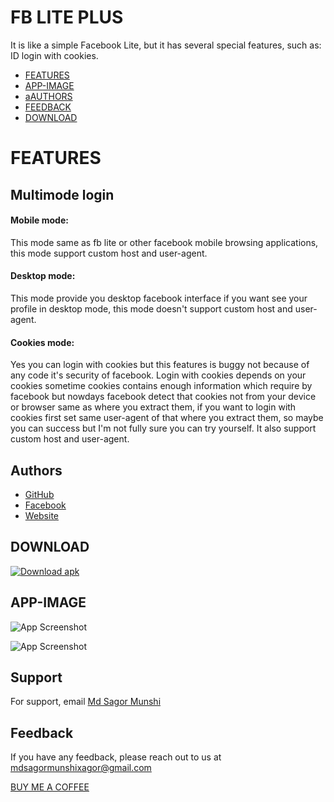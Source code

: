 
# FB LITE PLUS
It is like a simple Facebook Lite, but it has several special features, such as: ID login with cookies.

- [FEATURES](#FEATURES)
- [APP-IMAGE](#APP-IMAGE)
- [aAUTHORS](##Authors)
- [FEEDBACK](#FEEDBACK)
- [DOWNLOAD](#download)

# FEATURES

## Multimode login

#### Mobile mode: 
This mode same as fb lite or other facebook mobile browsing applications, this mode support custom host and user-agent.

#### Desktop mode: 
This mode provide you desktop facebook interface if you want see your profile in desktop mode, this mode doesn't support custom host and user-agent.

#### Cookies mode: 
Yes you can login with cookies but this features is buggy not because of any code it's security of facebook. Login with cookies depends on your cookies sometime cookies contains enough information which require by facebook but nowdays facebook detect that cookies not from your device or browser same as where you extract them, if you want to login with cookies first set same user-agent of that where you extract them, so maybe you can success but I'm not fully sure you can try yourself. It also support custom host and user-agent.

## Authors

- [GitHub](https://github.com/MdSagorMunshi)
- [Facebook](https://www.facebook.com/MdSagorMunshiXagor)
- [Website](https://mdsagormunshi.github.io/)




## DOWNLOAD
[![Download apk](https://custom-icon-badges.herokuapp.com/badge/-Download-blue?style=for-the-badge&logo=download&logoColor=white "Download apk")](https://github.com/zaidrao/Facebook-Lite-Plus/releases/download/019/Facebook.Lite+.19.apk)

## APP-IMAGE

![App Screenshot](https://i.postimg.cc/CM9FsxVw/Screenshot-2023-02-04-14-26-00-52-3c3878a44733fc39cd8cce94d7e29e0f-cleanup.png)

![App Screenshot](https://i.postimg.cc/13rsS0Vz/Screenshot-2023-02-04-14-26-17-09-3c3878a44733fc39cd8cce94d7e29e0f.jpg)



## Support

For support, email [Md Sagor Munshi](https://mdsagormunshi.github.io/)





## Feedback

If you have any feedback, please reach out to us at mdsagormunshixagor@gmail.com

[BUY ME A COFFEE](https://www.buymeacoffee.com/mdsagormunshi)

